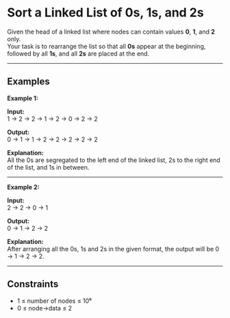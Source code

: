 # Sort a Linked List of 0s, 1s, and 2s

Given the head of a linked list where nodes can contain values **0**, **1**, and **2** only.  
Your task is to rearrange the list so that all **0s** appear at the beginning, followed by all **1s**, and all **2s** are placed at the end.

---

## Examples

**Example 1:**

**Input:**  
1 → 2 → 2 → 1 → 2 → 0 → 2 → 2  

**Output:**  
0 → 1 → 1 → 2 → 2 → 2 → 2 → 2  

**Explanation:**  
All the 0s are segregated to the left end of the linked list, 2s to the right end of the list, and 1s in between.

---

**Example 2:**

**Input:**  
2 → 2 → 0 → 1  

**Output:**  
0 → 1 → 2 → 2  

**Explanation:**  
After arranging all the 0s, 1s and 2s in the given format, the output will be 0 → 1 → 2 → 2.

---

## Constraints

- 1 ≤ number of nodes ≤ 10⁶  
- 0 ≤ node->data ≤ 2
